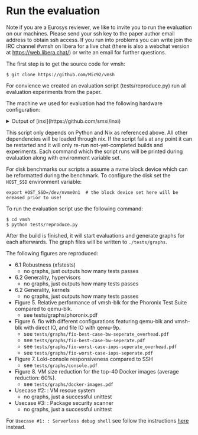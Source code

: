 # Run the evaluation

Note if you are a Eurosys reviewer, we like to invite you to run the evaluation on our
machines. Please send your ssh key to the paper author email address to obtain
ssh access. If you run into problems you can write join the IRC channel #vmsh on
libera for a live chat (there is also a webchat version at
https://web.libera.chat/) or write an email for further questions.


The first step is to get the source code for vmsh:

```console
$ git clone https://github.com/Mic92/vmsh
```

For convience we created an evaluation script (tests/reproduce.py) run all evaluation experiments from the paper. 

The machine we used for evaluation had the following hardware configuration:

<details>
<summary> Output of [inxi](https://github.com/smxi/inxi)</summary>

```
System:    Host: martha Kernel: 5.15.14 x86_64 bits: 64 compiler: gcc v: 10.3.0 Console: N/A 
           Distro: NixOS 21.11 (Porcupine) 
Machine:   Type: Desktop System: NOVATECH product: PC-BX19795 v: V1.0 serial: 7456935-002 Chassis: 
           type: 3 v: 1.0 serial: 7456935-002 
           Mobo: ASUSTeK model: PRIME Z390-P v: Rev X.0x serial: 190347447802077 
           UEFI: American Megatrends v: 2417 date: 06/03/2019 
Memory:    RAM: total: 62.54 GiB used: 17.55 GiB (28.1%) 
           Array-1: capacity: 64 GiB slots: 4 EC: None max-module-size: 16 GiB note: est. 
           Device-1: ChannelA-DIMM1 size: 16 GiB speed: 2666 MT/s type: DDR4 detail: synchronous 
           bus-width: 64 bits total: 64 bits manufacturer: Micron part-no: 16ATF2G64AZ-2G6E1 
           serial: 1E915F06 
           Device-2: ChannelA-DIMM2 size: 16 GiB speed: 2666 MT/s type: DDR4 detail: synchronous 
           bus-width: 64 bits total: 64 bits manufacturer: Micron part-no: 16ATF2G64AZ-2G6E1 
           serial: 1E915F22 
           Device-3: ChannelB-DIMM1 size: 16 GiB speed: 2666 MT/s type: DDR4 detail: synchronous 
           bus-width: 64 bits total: 64 bits manufacturer: Micron part-no: 16ATF2G64AZ-2G6E1 
           serial: 1E915EFC 
           Device-4: ChannelB-DIMM2 size: 16 GiB speed: 2666 MT/s type: DDR4 detail: synchronous 
           bus-width: 64 bits total: 64 bits manufacturer: Micron part-no: 16ATF2G64AZ-2G6E1 
           serial: 1E91605C 
PCI Slots: Slot: 0 type: x1 PCI Express <BAD INDEX> status: Available length: Short 
           Slot: 1 type: x16 PCI Express <BAD INDEX> status: In Use length: Long 
           Slot: 2 type: x1 PCI Express PCIEX1_2 status: Available length: Short 
           Slot: 3 type: x16 PCI Express PCIEX16_2 status: Available length: Long 
           Slot: 4 type: x1 PCI Express PCIEX1_3 status: Available length: Short 
           Slot: 5 type: x1 PCI Express PCIEX1_4 status: In Use length: Short 
CPU:       Info: 8-Core model: Intel Core i9-9900K bits: 64 type: MT MCP arch: Kaby Lake 
           note: check rev: C cache: L1: 512 KiB L2: 16 MiB L3: 16 MiB 
           flags: avx avx2 lm nx pae sse sse2 sse3 sse4_1 sse4_2 ssse3 vmx bogomips: 115200 
           Speed: 4800 MHz min/max: 800/5000 MHz volts: 0.9 V ext-clock: 100 MHz 
           Core speeds (MHz): 1: 4800 2: 4793 3: 4802 4: 4785 5: 4801 6: 4758 7: 4800 8: 4780 
           9: 4801 10: 4801 11: 4801 12: 4800 13: 4802 14: 4797 15: 4799 16: 4801 
Graphics:  Device-1: Intel CoffeeLake-S GT2 [UHD Graphics 630] vendor: ASUSTeK driver: i915 
           v: kernel bus-ID: 00:02.0 chip-ID: 8086:3e98 class-ID: 0300 
           Display: server: No display server data found. Headless machine? tty: N/A 
           Message: Unable to show advanced data. Required tool glxinfo missing. 
Audio:     Device-1: Intel Cannon Lake PCH cAVS vendor: ASUSTeK driver: snd_hda_intel v: kernel 
           bus-ID: 00:1f.3 chip-ID: 8086:a348 class-ID: 0403 
           Sound Server-1: ALSA v: k5.15.14 running: yes 
Network:   Device-1: Intel Ethernet XL710 for 40GbE QSFP+ driver: i40e v: kernel port: efa0 
           bus-ID: 01:00.0 chip-ID: 8086:1583 class-ID: 0200 
           IF: enp1s0f0 state: up speed: 40000 Mbps duplex: full mac: 3c:fd:fe:9e:97:58 
           IP v4: 192.168.161.142/24 type: dynamic scope: global 
           IP v6: fd9a:5371:cd3f:0:3efd:feff:fe9e:9758/64 type: dynamic mngtmpaddr noprefixroute 
           scope: global 
           IP v6: fe80::3efd:feff:fe9e:9758/64 scope: link 
           Device-2: Intel Ethernet XL710 for 40GbE QSFP+ driver: i40e v: kernel port: efa0 
           bus-ID: 01:00.1 chip-ID: 8086:1583 class-ID: 0200 
           IF: enp1s0f1 state: up speed: 40000 Mbps duplex: full mac: 3c:fd:fe:9e:97:59 
           IP v4: 192.168.161.80/24 type: dynamic scope: global 
           IP v6: fd9a:5371:cd3f:0:3efd:feff:fe9e:9759/64 type: dynamic mngtmpaddr noprefixroute 
           scope: global 
           IP v6: fe80::3efd:feff:fe9e:9759/64 scope: link 
           Device-3: Realtek RTL8111/8168/8411 PCI Express Gigabit Ethernet 
           vendor: ASUSTeK PRIME B450M-A driver: r8169 v: kernel port: 3000 bus-ID: 05:00.0 
           chip-ID: 10ec:8168 class-ID: 0200 
           IF: enp5s0 state: up speed: 1000 Mbps duplex: full mac: 04:d4:c4:04:4a:ba 
           IP v4: 129.215.165.53/23 type: dynamic scope: global 
           IP v6: 2001:630:3c1:164:6d4:c4ff:fe04:4aba/64 type: dynamic mngtmpaddr noprefixroute 
           scope: global 
           IP v6: fe80::6d4:c4ff:fe04:4aba/64 scope: link 
           IF-ID-1: docker0 state: down mac: 02:42:dd:21:89:e1 
           IP v4: 172.17.0.1/16 scope: global broadcast: 172.17.255.255 
           IF-ID-2: tinc.retiolum state: unknown speed: 10 Mbps duplex: full mac: N/A 
           IP v4: 10.243.29.179/12 scope: global broadcast: 10.255.255.255 
           IP v6: 42:0:3c46:5466:7dbe:f27a:673f:ea64/12 scope: global 
           IP v6: fe80::80d6:5c1a:258a:3e9/64 virtual: stable-privacy scope: link 
           WAN IP: 129.215.165.53 
RAID:      Device-1: zroot type: zfs status: ONLINE level: linear size: 888 GiB free: 571 GiB 
           allocated: 317 GiB 
           Components: Online: N/A 
Drives:    Local Storage: total: raw: 2.69 TiB usable: 3.56 TiB used: 293.46 GiB (8.1%) 
           ID-1: /dev/nvme0n1 vendor: Intel model: SSDPEDKE020T7 size: 1.82 TiB speed: 31.6 Gb/s 
           lanes: 4 rotation: SSD serial: PHLE844600FF2P0IGN rev: QDV101D1 
           ID-2: /dev/sda vendor: Kingston model: SA400S37960G size: 894.25 GiB speed: 6.0 Gb/s 
           rotation: SSD serial: 50026B7682C2E52B rev: 61F1 scheme: GPT 
Partition: ID-1: / size: 827.88 GiB used: 292.92 GiB (35.4%) fs: zfs logical: zroot/root/nixos 
           ID-2: /boot size: 499.7 MiB used: 385.8 MiB (77.2%) fs: vfat dev: /dev/sda1 
           ID-3: /tmp size: 535.11 GiB used: 160.8 MiB (0.0%) fs: zfs logical: zroot/root/tmp 
Swap:      Alert: No swap data was found. 
Sensors:   Missing: Required tool sensors not installed. Check --recommends 
Info:      Processes: 326 
           Uptime: 14:50:01  up 1 day  5:04,  1 user,  load average: 0.18, 0.07, 0.02 wakeups: 0 
           Init: systemd v: 249 target: multi-user.target Compilers: gcc: 10.3.0 Packages: 
           nix-sys: 470 Client: Sudo v: 1.9.7p2 inxi: 3.3.04 
```
</details>


This script only depends on Python and Nix as referenced above. All other
dependencies will be loaded through nix. If the script fails at any point it can
be restarted and it will only re-run not-yet-completed builds and experiments.
Each command which the script runs will be printed during evaluation along
with environment variable set. 

For disk benchmarks our scripts a assume a nvme block device which can be reformatted during
the benchmark. To configure the disk set the `HOST_SSD` environment variable:

```
export HOST_SSD=/dev/nvme0n1  # the block device set here will be ereased prior to use!
```

To run the evaluation script use the following command:

```console
$ cd vmsh
$ python tests/reproduce.py 
```

After the build is finished, it will start evaluations and generate graphs for
each afterwards. The graph files will be written to `./tests/graphs`.

The following figures are reproduced:

- 6.1 Robustness (xfstests)
  - no graphs, just outputs how many tests passes
- 6.2 Generality, hypervisors
  - no graphs, just outputs how many tests passes
- 6.2 Generality, kernels
  - no graphs, just outputs how many tests passes
- Figure 5. Relative performance of vmsh-blk for the Phoronix Test Suite compared to qemu-blk.
  - see tests/graphs/phoronix.pdf
- Figure 6. fio with different configurations featuring qemu-blk and vmsh-blk with direct IO, and file IO with qemu-9p.
  - see `tests/graphs/fio-best-case-bw-seperate_overhead.pdf`
  - see `tests/graphs/fio-best-case-bw-seperate.pdf`
  - see `tests/graphs/fio-worst-case-iops-seperate_overhead.pdf`
  - see `tests/graphs/fio-worst-case-iops-seperate.pdf`
- Figure 7. Loki-console responsiveness compared to SSH
  - see `tests/graphs/console.pdf`
- Figure 8. VM size reduction for the top-40 Docker images (average reduction: 60%).
  - see `tests/graphs/docker-images.pdf`
- Usecase #2: : VM rescue system
  - no graphs, just a successful unittest
- Usecase #3: : Package security scanner
  - no graphs, just a successful unittest
  
For `Usecase #1: : Serverless debug shell` see follow the instructions
[here](https://github.com/pogobanane/lambda-pirate/) instead.
